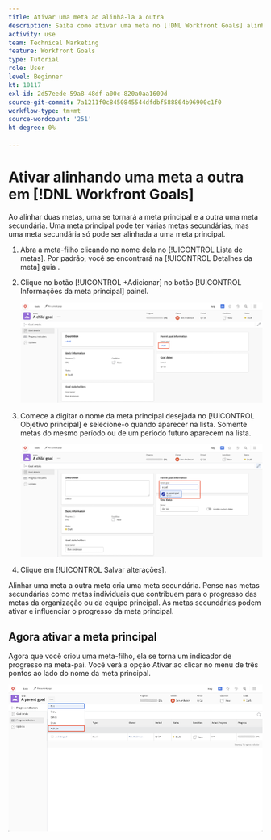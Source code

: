 ```yaml
---
title: Ativar uma meta ao alinhá-la a outra
description: Saiba como ativar uma meta no [!DNL Workfront Goals] alinhando-o a outro objetivo.
activity: use
team: Technical Marketing
feature: Workfront Goals
type: Tutorial
role: User
level: Beginner
kt: 10117
exl-id: 2d57eede-59a8-48df-a00c-820a0aa1609d
source-git-commit: 7a1211f0c8450845544dfdbf588864b96900c1f0
workflow-type: tm+mt
source-wordcount: '251'
ht-degree: 0%

---
```


# Ativar alinhando uma meta a outra em [!DNL Workfront Goals]

Ao alinhar duas metas, uma se tornará a meta principal e a outra uma meta secundária. Uma meta principal pode ter várias metas secundárias, mas uma meta secundária só pode ser alinhada a uma meta principal.

1. Abra a meta-filho clicando no nome dela no [!UICONTROL Lista de metas]. Por padrão, você se encontrará na [!UICONTROL Detalhes da meta] guia .
1. Clique no botão [!UICONTROL +Adicionar] no botão [!UICONTROL Informações da meta principal] painel.

   ![Uma captura de tela do [!UICONTROL Detalhes da meta] guia](assets/06-workfront-goals-align-goals.png)

1. Comece a digitar o nome da meta principal desejada no [!UICONTROL Objetivo principal] e selecione-o quando aparecer na lista. Somente metas do mesmo período ou de um período futuro aparecem na lista.

   ![Uma captura de tela do [!UICONTROL Detalhes da meta] painel mostrando [!UICONTROL Informações da meta principal] painel](assets/07-workfront-goals-align-to.png)

1. Clique em [!UICONTROL Salvar alterações].

Alinhar uma meta a outra meta cria uma meta secundária. Pense nas metas secundárias como metas individuais que contribuem para o progresso das metas da organização ou da equipe principal. As metas secundárias podem ativar e influenciar o progresso da meta principal.

## Agora ativar a meta principal

Agora que você criou uma meta-filho, ela se torna um indicador de progresso na meta-pai. Você verá a opção Ativar ao clicar no menu de três pontos ao lado do nome da meta principal.

![Uma captura de tela mostrando como ativar a meta principal.](assets/activate-the-parent-goal.png)

